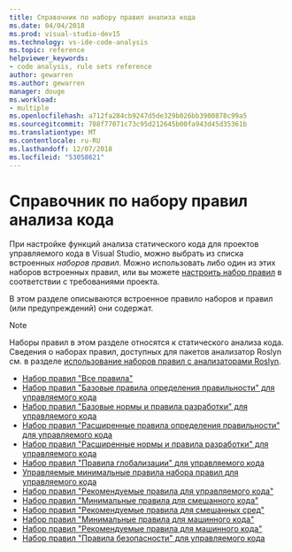 ```yaml
---
title: Справочник по набору правил анализа кода
ms.date: 04/04/2018
ms.prod: visual-studio-dev15
ms.technology: vs-ide-code-analysis
ms.topic: reference
helpviewer_keywords:
- code analysis, rule sets reference
author: gewarren
ms.author: gewarren
manager: douge
ms.workload:
- multiple
ms.openlocfilehash: a712fa284cb9247d5de329b026bb3900878c99a5
ms.sourcegitcommit: 708f77071c73c95d212645b00fa943d45d35361b
ms.translationtype: MT
ms.contentlocale: ru-RU
ms.lasthandoff: 12/07/2018
ms.locfileid: "53058621"
---
```

# <a name="code-analysis-rule-set-reference"></a>Справочник по набору правил анализа кода

При настройке функций анализа статического кода для проектов управляемого кода в Visual Studio, можно выбрать из списка встроенных *наборов правил*. Можно использовать либо один из этих наборов встроенных правил, или вы можете [настроить набор правил](../code-quality/how-to-create-a-custom-rule-set.md) в соответствии с требованиями проекта.

В этом разделе описываются встроенное правило наборов и правил (или предупреждений) они содержат.

> [!NOTE]
> Наборы правил в этом разделе относятся к статического анализа кода. Сведения о наборах правил, доступных для пакетов анализатор Roslyn см. в разделе [использование наборов правил с анализаторами Roslyn](analyzer-rule-sets.md).

- [Набор правил "Все правила"](all-rules-rule-set.md)
- [Набор правил "Базовые правила определения правильности" для управляемого кода](basic-correctness-rules-rule-set-for-managed-code.md)
- [Набор правил "Базовые нормы и правила разработки" для управляемого кода](basic-design-guideline-rules-rule-set-for-managed-code.md)
- [Набор правил "Расширенные правила определения правильности" для управляемого кода](extended-correctness-rules-rule-set-for-managed-code.md)
- [Набор правил "Расширенные нормы и правила разработки" для управляемого кода](extended-design-guidelines-rules-rule-set-for-managed-code.md)
- [Набор правил "Правила глобализации" для управляемого кода](globalization-rules-rule-set-for-managed-code.md)
- [Управляемые минимальные правила набора правил для управляемого кода](managed-minimum-rules-rule-set-for-managed-code.md)
- [Набор правил "Рекомендуемые правила для управляемого кода"](managed-recommended-rules-rule-set-for-managed-code.md)
- [Набор правил "Минимальные правила для смешанного кода"](mixed-minimum-rules-rule-set.md)
- [Набор правил "Рекомендуемые правила для смешанных сред"](mixed-recommended-rules-rule-set.md)
- [Набор правил "Минимальные правила для машинного кода"](native-minimum-rules-rule-set.md)
- [Набор правил "Рекомендуемые правила для машинного кода"](native-recommended-rules-rule-set.md)
- [Набор правил "Правила безопасности" для управляемого кода](security-rules-rule-set-for-managed-code.md)
